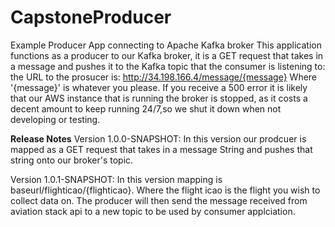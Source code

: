 # CapstoneProducer
Example Producer App connecting to Apache Kafka broker
This application functions as a producer to our Kafka broker, it is a GET request that takes in a message 
and pushes it to the Kafka topic that the consumer is listening to: the URL to the prosucer is:
http://34.198.166.4/message/{message}
Where '{message}' is whatever you please.
If you receive a 500 error it is likely that our AWS instance that is running the broker is stopped, as it costs 
a decent amount to keep running 24/7,so we shut it down when not developing or testing.

**Release Notes**
Version 1.0.0-SNAPSHOT:
In this version our prodcuer is mapped as a GET request that takes in a message String and pushes that string onto our broker's topic.

Version 1.0.1-SNAPSHOT: 
In this version mapping is baseurl/flighticao/{flighticao}. Where the flight icao is the flight you wish to collect data on. The producer will then send the message
received from aviation stack api to a new topic to be used by consumer applciation.
